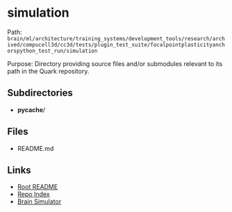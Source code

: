# simulation

Path: `brain/ml/architecture/training_systems/development_tools/research/archived/compucell3d/cc3d/tests/plugin_test_suite/focalpointplasticityanchorspython_test_run/simulation`

Purpose: Directory providing source files and/or submodules relevant to its path in the Quark repository.

## Subdirectories
- __pycache__/

## Files
- README.md

## Links
- [Root README](../../../../../../../../../../../../README.md)
- [Repo Index](../../../../../../../../../../../../repo_index.json)
- [Brain Simulator](../../../../../../../../../../../../brain/architecture/brain_simulator.py)
